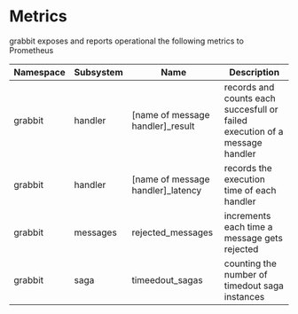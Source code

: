 # Metrics

grabbit exposes and reports operational the following metrics to Prometheus

|  Namespace    | Subsystem     | Name                              | Description                                                                 |
| ------------- | ------------- | ----------------------------------| --------------------------------------------------------------------------- |
| grabbit       | handler       | [name of message handler]_result  | records and counts each succesfull or failed execution of a message handler |
| grabbit       | handler       | [name of message handler]_latency | records the execution time of each handler                                  |
| grabbit       | messages      | rejected_messages                 | increments each time a message gets rejected                                |
| grabbit       | saga          | timeedout_sagas                   | counting the number of timedout saga instances                              |
